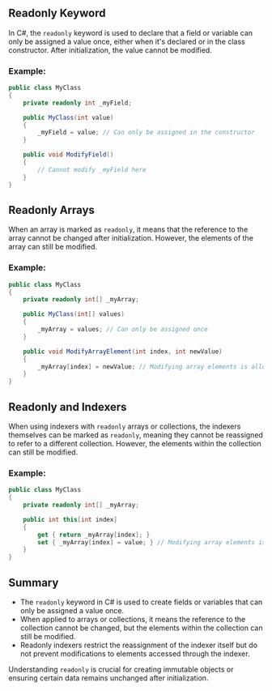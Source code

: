 ## Readonly Keyword
In C#, the `readonly` keyword is used to declare that a field or variable can only be assigned a value once, either when it's declared or in the class constructor. After initialization, the value cannot be modified.

### Example:
```csharp
public class MyClass
{
    private readonly int _myField;

    public MyClass(int value)
    {
        _myField = value; // Can only be assigned in the constructor
    }

    public void ModifyField()
    {
        // Cannot modify _myField here
    }
}
```

## Readonly Arrays
When an array is marked as `readonly`, it means that the reference to the array cannot be changed after initialization. However, the elements of the array can still be modified.

### Example:
```csharp
public class MyClass
{
    private readonly int[] _myArray;

    public MyClass(int[] values)
    {
        _myArray = values; // Can only be assigned once
    }

    public void ModifyArrayElement(int index, int newValue)
    {
        _myArray[index] = newValue; // Modifying array elements is allowed
    }
}
```

## Readonly and Indexers
When using indexers with `readonly` arrays or collections, the indexers themselves can be marked as `readonly`, meaning they cannot be reassigned to refer to a different collection. However, the elements within the collection can still be modified.

### Example:
```csharp
public class MyClass
{
    private readonly int[] _myArray;

    public int this[int index]
    {
        get { return _myArray[index]; }
        set { _myArray[index] = value; } // Modifying array elements is allowed
    }
}
```

## Summary
- The `readonly` keyword in C# is used to create fields or variables that can only be assigned a value once.
- When applied to arrays or collections, it means the reference to the collection cannot be changed, but the elements within the collection can still be modified.
- Readonly indexers restrict the reassignment of the indexer itself but do not prevent modifications to elements accessed through the indexer.

Understanding `readonly` is crucial for creating immutable objects or ensuring certain data remains unchanged after initialization.
